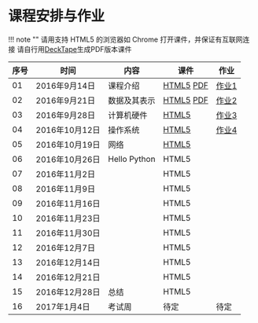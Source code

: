 课程安排与作业
=============

!!! note ""
    请用支持 HTML5 的浏览器如 Chrome 打开课件，并保证有互联网连接
    请自行用[DeckTape](https://github.com/astefanutti/decktape)生成PDF版本课件


序号 | 时间  |  内容 | 课件  | 作业
-- | --- | ---------- | -- | ----
01 | 2016年9月14日 | 课程介绍 | [HTML5](01.intro/index.html) [PDF](http://sei.pku.edu.cn/~caodg/course/files/ic/01.intro.pdf) | [作业1](assign/index.html#ihw1)
02 | 2016年9月21日 | 数据及其表示 |  [HTML5](02.data/index.html) [PDF](http://sei.pku.edu.cn/~caodg/course/files/ic/02.data.pdf) | [作业2](assign/index.html#ihw2)
03 | 2016年9月28日 | 计算机硬件 |  [HTML5](03.hardware/index.html) | [作业3](assign/index.html#ihw3)
04 | 2016年10月12日 | 操作系统 |  [HTML5](04.os/index.html) | [作业4](assign/index.html#ihw4)
05 | 2016年10月19日 | 网络 | [HTML5](05.network/index.html) |
06 | 2016年10月26日 | Hello Python | HTML5 |
07 | 2016年11月2日 |  | HTML5 | 
08 | 2016年11月9日 |  | HTML5 | 
09 | 2016年11月16日 |  | HTML5  |
10 | 2016年11月23日 |  | HTML5  | 
11 | 2016年11月30日 |  | HTML5  |
12 | 2016年12月7日 |  | HTML5 | 
13 | 2016年12月14日 |  | HTML5  |
14 | 2016年12月21日 |  | HTML5 |
15 | 2016年12月28日 | 总结 | HTML5  |
16 | 2017年1月4日 | 考试周  | 待定  | 待定
